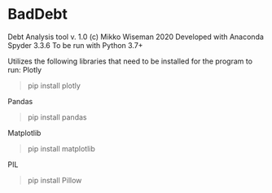 # BadDebt
Debt Analysis tool v. 1.0
(c) Mikko Wiseman 2020
Developed with Anaconda Spyder 3.3.6
To be run with Python 3.7+

Utilizes the following libraries that need to be installed for the program to run:
Plotly
> pip install plotly

Pandas
> pip install pandas

Matplotlib
> pip install matplotlib

PIL
> pip install Pillow


